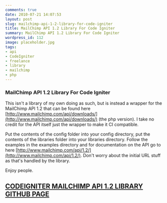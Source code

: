 ```yaml
---
comments: true
date: 2010-07-21 14:07:53
layout: post
slug: mailchimp-api-1-2-library-for-code-igniter
title: MailChimp API 1.2 Library For Code Igniter
summary: MailChimp API 1.2 Library For Code Igniter
wordpress_id: 112
image: placeholder.jpg
tags:
- api
- CodeIgniter
- freelance
- library
- mailchimp
- php
---
```


### MailChimp API 1.2 Library For Code Igniter

This isn't a library of my own doing as such, but is instead a wrapper for the MailChimp API 1.2 that can be found here [http://www.mailchimp.com/api/downloads/](http://www.mailchimp.com/api/downloads/) (the php version). I take no credit for the API itself just the wrapper to make it CI compatible.

Put the contents of the config folder into your config directory, put the contents of the libraries folder into your libraries directory. Follow the examples in the examples directory and for documentation on the API go to here [http://www.mailchimp.com/api/1.2/](http://www.mailchimp.com/api/1.2/). Don't worry about the initial URL stuff as that's handled by the library.

Enjoy people.

## [CODEIGNITER MAILCHIMP API 1.2 LIBRARY GITHUB PAGE](https://github.com/gkwelding/MailchimpAPICI)
